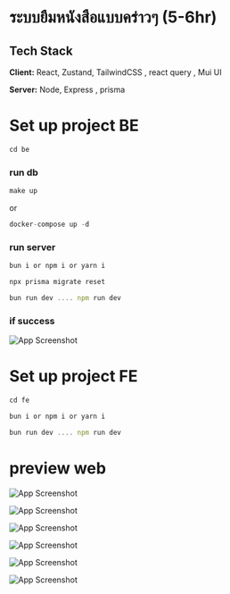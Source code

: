 
# ระบบยืมหนังสือแบบคร่าวๆ (5-6hr)





## Tech Stack

**Client:** React, Zustand, TailwindCSS , react query , Mui UI

**Server:** Node, Express , prisma


# Set up project BE

```javascript
cd be
```


### run db

```javascript
make up  
```
or

```javascript
docker-compose up -d
```


### run server

```javascript
bun i or npm i or yarn i
```
```javascript
npx prisma migrate reset
```
```javascript
bun run dev .... npm run dev
```

### if success

![App Screenshot](https://media.discordapp.net/attachments/1092374434012213258/1351978476969918554/image.png?ex=67dc5793&is=67db0613&hm=2c7e07adb1fb8f4bba6b7b831846c7f52753abaccc5a89d8481e2f33f7c3c2e6&=&format=webp&quality=lossless)

# Set up project FE

```javascript
cd fe
```
```javascript
bun i or npm i or yarn i
```
```javascript
bun run dev .... npm run dev
```

# preview web


![App Screenshot](https://cdn.discordapp.com/attachments/1092374434012213258/1351979715199635456/image.png?ex=67dc58ba&is=67db073a&hm=f805959321245a08f942f3db9034b4611f2c7a19a2c16b5a14481f4439969e0e&)

![App Screenshot](https://media.discordapp.net/attachments/1092374434012213258/1351979755150246030/image.png?ex=67dc58c4&is=67db0744&hm=80c26e7ecc50e7aecdfd2ff7c242ea3f747821c0956e7c9eba6c72b8beb98b88&=&format=webp&quality=lossless&width=1872&height=662)

![App Screenshot](https://media.discordapp.net/attachments/1092374434012213258/1351979810746007552/image.png?ex=67dc58d1&is=67db0751&hm=1f433a0c9d98ff2594bf7c9bdd680715632472982e441c011787f2d6bd5f4a90&=&format=webp&quality=lossless&width=1872&height=833)

![App Screenshot](https://media.discordapp.net/attachments/1092374434012213258/1351979876562763846/image.png?ex=67dc58e1&is=67db0761&hm=62e3d8100105d54f2c9cc54d1bb4c1965b7e1f79f80533ccb733ee52c287be10&=&format=webp&quality=lossless&width=1872&height=700)

![App Screenshot](https://media.discordapp.net/attachments/1092374434012213258/1351979907114074232/image.png?ex=67dc58e8&is=67db0768&hm=614ae15325c5a2beb8435d9166f921734038dc0d1a4f3125089cabf58d40a168&=&format=webp&quality=lossless&width=1872&height=735)

![App Screenshot](https://media.discordapp.net/attachments/1092374434012213258/1351979959958245426/image.png?ex=67dc58f5&is=67db0775&hm=541869fa3cc1784def95b78d643eeff361f9da8bfa9c97f645a93f173c21fa7b&=&format=webp&quality=lossless&width=1872&height=440)